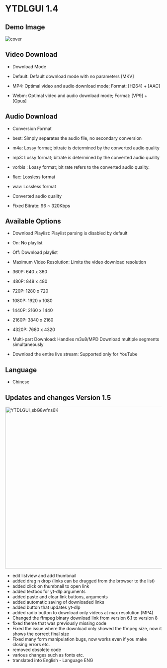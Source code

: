 # YTDLGUI 1.4

## Demo Image
![cover](https://i.imgur.com/kiIy7Ig.png)

## Video Download
* Download Mode

* Default: Default download mode with no parameters [MKV]
* MP4: Optimal video and audio download mode; Format: [H264] + [AAC]
* Webm: Optimal video and audio download mode; Format: [VP9] + [Opus]

## Audio Download
* Conversion Format

* best: Simply separates the audio file, no secondary conversion
* m4a: Lossy format; bitrate is determined by the converted audio quality
* mp3: Lossy format; bitrate is determined by the converted audio quality
* vorbis : Lossy format; bit rate refers to the converted audio quality.
* flac: Lossless format
* wav: Lossless format

* Converted audio quality

* Fixed Bitrate: 96 ~ 320Kbps

## Available Options
* Download Playlist: Playlist parsing is disabled by default

* On: No playlist
* Off: Download playlist

* Maximum Video Resolution: Limits the video download resolution

* 360P: 640 x 360
* 480P: 848 x 480
* 720P: 1280 x 720
* 1080P: 1920 x 1080
* 1440P: 2160 x 1440
* 2160P: 3840 x 2160
* 4320P: 7680 x 4320

* Multi-part Download: Handles m3u8/MPD Download multiple segments simultaneously
* Download the entire live stream: Supported only for YouTube
## Language
* Chinese

## Updates and changes Version 1.5
<img width="795" height="520" alt="YTDLGUI_sbG8wfns6K" src="https://github.com/user-attachments/assets/7db83788-6868-49a0-bcad-d11d181642be" />

* edit listview and add thumbnail
* added drag n drop (links can be dragged from the browser to the list)
* added click on thumbnail to open link
* added textbox for yt-dlp arguments
* added paste and clear link buttons, arguments
* added automatic saving of downloaded links
* added button that updates yt-dlp
* added radio button to download only videos at max resolution (MP4)
* Changed the ffmpeg binary download link from version 6.1 to version 8
* fixed theme that was previously missing code
* Fixed the issue where the download only showed the ffmpeg size, now it shows the correct final size
* Fixed many form manipulation bugs, now works even if you make closing errors etc.
* removed obsolete code
* various changes such as fonts etc.
* translated into English - Language ENG

